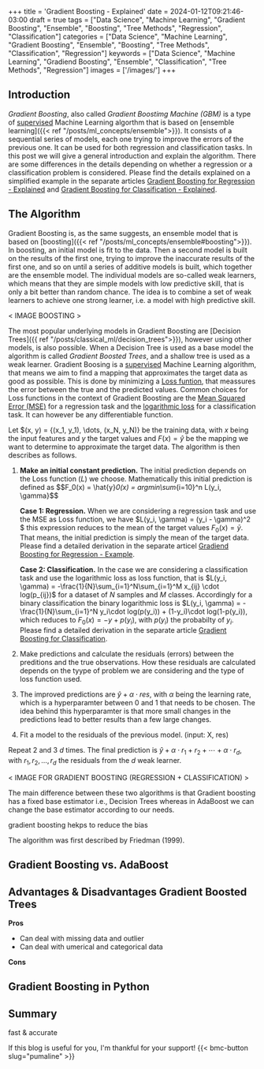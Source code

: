 +++
title = 'Gradient Boosting - Explained'
date = 2024-01-12T09:21:46-03:00
draft = true
tags = ["Data Science", "Machine Learning", "Gradient Boosting", "Ensemble", "Boosting", "Tree Methods", "Regression", "Classification"]
categories = ["Data Science", "Machine Learning", "Gradient Boosting", "Ensemble", "Boosting", "Tree Methods", "Classification", "Regression"]
keywords = ["Data Science", "Machine Learning", "Gradiend Boosting", "Ensemble", "Classification", "Tree Methods", "Regression"]
images = ['/images/']
+++

## Introduction

*Gradient Boosting*, also called *Gradient Boostimg Machine (GBM)* is a type of [supervised](supervised_unsupervised.md#supervised) Machine Learning algorthm that is based on [ensemble learning]({{< ref "/posts/ml_concepts/ensemble">}}). It consists of a sequential series of models, each one trying to improve the errors of the previous one. It can be used for both regression and classification tasks. In this post we will give a general introduction and explain the algorithm. There are some differences in the details depending on whether a regression or a classification problem is considered. Please find the details explained on a simplified example in the separate articles [Gradient Boosting for Regression - Explained]() and [Gradient Boosting for Classification - Explained]().

## The Algorithm

Gradient Boosting is, as the same suggests, an ensemble model that is based on [boosting]({{< ref "/posts/ml_concepts/ensemble#boosting">}}). In boosting, an initial model is fit to the data. Then a second model is built on the results of the first one, trying to improve the inaccurate results of the first one, and so on until a series of additive models is built, which together are the ensemble model. The individual models are so-called weak learners, which means that they are simple models with low predictive skill, that is only a bit better than random chance. The idea is to combine a set of weak learners to achieve one strong learner, i.e. a model with high predictive skill. 

< IMAGE BOOSTING >

The most popular underlying models in Gradient Boosting are [Decision Trees]({{ ref "/posts/classical_ml/decision_trees">}}), however using other models, is also possible. When a Decision Tree is used as a base model the algorithm is called *Gradient Boosted Trees*, and a shallow tree is used as a weak learner. Gradient Boosing is a [supervised]() Machine Learning algorithm, that means we aim to find a mapping that approximates the target data as good as possible. This is done by minimizing a [Loss funtion](), that meassures the error between the true and the predicted values. Common choices for Loss functions in the context of Gradient Boosting are the [Mean Squared Error (MSE)]() for a regression task and the [logarithmic loss]() for a classification task. It can however be any differentiable function. 

Let $(x, y) = {(x_1, y_1), \dots, (x_N, y_N)} be the training data, with $x$ being the input features and $y$ the target values and $F(x)=\hat{y}$ be the mapping we want to determine to approximate the target data. The algorithm is then describes as follows.

1. **Make an initial constant prediction.** The initial prediction depends on the Loss function ($L$) we choose. Mathematically this initial prediction is defined as $$F_0(x) = \hat{y}_0(x) = argmin\sum_{i=10}^n L(y_i, \gamma}$$

	**Case 1: Regression.** When we are considering a regression task and use the MSE as Loss function, we have $L(y_i, \gamma) = (y_i - \gamma)^2 $ this expression reduces to the  mean of the target values $F_{0}(x) = \bar{y}$. That means, the initial prediction is simply the mean of the target data. Please find a detailed derivation in the separate articel [Gradiend Boosting for Regression - Example]().

	**Case 2: Classification.** In the case we are considering a classification task and use the logarithmic loss as loss function, that is $L(y_i, \gamma) = -\frac{1}{N}\sum_{i=1}^N\sum_{i=1}^M x_{ij} \cdot log(p_{ij})$ for a dataset of $N$ samples and $M$ classes. Accordingly for a binary classification the binary logarithmic loss is $L(y_i, \gamma) = -\frac{1}{N}\sum_{i=1}^N y_i\cdot log(p(y_i)) + (1-y_i)\cdot log(1-p(y_i)), which reduces to $F_{0}(x) = -y + p(y_i)$, with $p(y_i)$ the probabilty of $y_i$. Please find a detailed derivation in the separate article [Gradient Boosting for Classification](). 

2. Make predictions and calculate the residuals (errors) between the preditions and the true observations. How these residuals are calculated depends on the tyype of problem we are considering and the type of loss function used.
3. The improved predictions are $\hat{y} + \alpha \cdot res$, with $\alpha$ being the learning rate, which is a hyperparamter between $0$ and $1$ that needs to be chosen. The idea behind this hyperparamter is that more small changes in the predictions lead to better results than a few large changes.
3. Fit a model to the residuals of the previous model. (input: X, res)

Repeat 2 and 3 $d$ times.
The final prediction is $\hat{y} + \alpha \cdot r_1 + r_2 + \cdots + \alpha \cdot r_d$, with $r_1, r_2, \dots, r_d$ the residuals from the $d$ weak learner.

< IMAGE FOR GRADIENT BOOSTING (REGRESSION + CLASSIFICATION) > 

The main difference between these two algorithms is that Gradient boosting has a fixed base estimator i.e., Decision Trees whereas in AdaBoost we can change the base estimator according to our needs.


gradient boosting hekps to reduce the bias

The algorithm was first described by Friedman (1999). 


## Gradient Boosting vs. AdaBoost

## Advantages & Disadvantages Gradient Boosted Trees

**Pros**

* Can deal with missing data and outlier
* Can deal with umerical and categorical data

**Cons**

## Gradient Boosting in Python

## Summary

fast & accurate

If this blog is useful for you, I'm thankful for your support!
{{< bmc-button slug="pumaline" >}}

